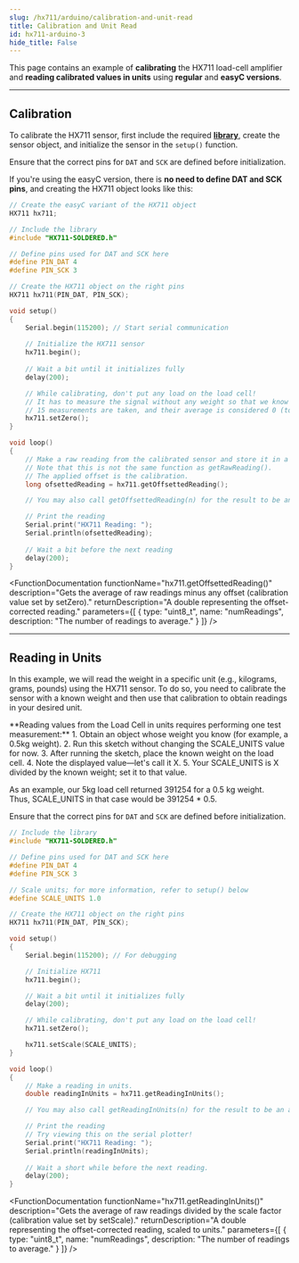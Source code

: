 ```yaml
---  
slug: /hx711/arduino/calibration-and-unit-read  
title: Calibration and Unit Read  
id: hx711-arduino-3  
hide_title: False  
---
```


This page contains an example of **calibrating** the HX711 load-cell amplifier and **reading calibrated values in units** using **regular** and **easyC versions**.

---

## Calibration

To calibrate the HX711 sensor, first include the required [**library**](https://github.com/SolderedElectronics/Soldered-HX711-ADC-For-Weight-Scales-Arduino-Library/tree/main), create the sensor object, and initialize the sensor in the `setup()` function.

<WarningBox>Ensure that the correct pins for `DAT` and `SCK` are defined before initialization. </WarningBox>

<InfoBox>

If you're using the easyC version, there is **no need to define DAT and SCK pins**, and creating the HX711 object looks like this:

```cpp
// Create the easyC variant of the HX711 object
HX711 hx711;
```

</InfoBox>

```cpp
// Include the library
#include "HX711-SOLDERED.h"

// Define pins used for DAT and SCK here
#define PIN_DAT 4
#define PIN_SCK 3

// Create the HX711 object on the right pins
HX711 hx711(PIN_DAT, PIN_SCK);

void setup()
{
    Serial.begin(115200); // Start serial communication
    
    // Initialize the HX711 sensor
    hx711.begin();
    
    // Wait a bit until it initializes fully
    delay(200);

    // While calibrating, don't put any load on the load cell!
    // It has to measure the signal without any weight so that we know where the zero is.
    // 15 measurements are taken, and their average is considered 0 (to reduce noise).
    hx711.setZero();
}

void loop()
{
    // Make a raw reading from the calibrated sensor and store it in a variable.
    // Note that this is not the same function as getRawReading().
    // The applied offset is the calibration.
    long ofsettedReading = hx711.getOffsettedReading();

    // You may also call getOffsettedReading(n) for the result to be an average of n readings.

    // Print the reading
    Serial.print("HX711 Reading: ");
    Serial.println(ofsettedReading);
    
    // Wait a bit before the next reading
    delay(200);
}
```

<FunctionDocumentation functionName="hx711.begin()" 
                        description="Initializes the HX711 load-cell amplifier, setting up communication and verifying its presence." 
                        returnDescription="None." 
                        parameters={[]} />

<FunctionDocumentation functionName="hx711.setZero()" 
                        description="Sets the zero reference value (offset) for calibration. Takes 15 average readings to determine zero with no load on the load cell." 
                        returnDescription="None." 
                        parameters={[]} />

<FunctionDocumentation functionName="hx711.getOffsettedReading()" 
                        description="Gets the average of raw readings minus any offset (calibration value set by setZero)." 
                        returnDescription="A double representing the offset-corrected reading." 
                        parameters={[
                            { type: "uint8_t", name: "numReadings", description: "The number of readings to average." }
                        ]} />

---

## Reading in Units

In this example, we will read the weight in a specific unit (e.g., kilograms, grams, pounds) using the HX711 sensor. To do so, you need to calibrate the sensor with a known weight and then use that calibration to obtain readings in your desired unit.

<InfoBox>
**Reading values from the Load Cell in units requires performing one test measurement:**
    1. Obtain an object whose weight you know (for example, a 0.5kg weight).
    2. Run this sketch without changing the SCALE_UNITS value for now.
    3. After running the sketch, place the known weight on the load cell.
    4. Note the displayed value—let's call it X.
    5. Your SCALE_UNITS is X divided by the known weight; set it to that value.

As an example, our 5kg load cell returned 391254 for a 0.5 kg weight.  
Thus, SCALE_UNITS in that case would be 391254 * 0.5.
</InfoBox>

<WarningBox>Ensure that the correct pins for `DAT` and `SCK` are defined before initialization. </WarningBox>

```cpp
// Include the library
#include "HX711-SOLDERED.h"

// Define pins used for DAT and SCK here
#define PIN_DAT 4
#define PIN_SCK 3

// Scale units; for more information, refer to setup() below
#define SCALE_UNITS 1.0

// Create the HX711 object on the right pins
HX711 hx711(PIN_DAT, PIN_SCK);

void setup()
{
    Serial.begin(115200); // For debugging

    // Initialize HX711
    hx711.begin();

    // Wait a bit until it initializes fully
    delay(200);

    // While calibrating, don't put any load on the load cell!
    hx711.setZero();

    hx711.setScale(SCALE_UNITS);
}

void loop()
{
    // Make a reading in units.
    double readingInUnits = hx711.getReadingInUnits();

    // You may also call getReadingInUnits(n) for the result to be an average of n readings.

    // Print the reading
    // Try viewing this on the serial plotter!
    Serial.print("HX711 Reading: ");
    Serial.println(readingInUnits);
    
    // Wait a short while before the next reading.
    delay(200);
}
```

<FunctionDocumentation functionName="hx711.getReadingInUnits()" 
                        description="Gets the average of raw readings divided by the scale factor (calibration value set by setScale)." 
                        returnDescription="A double representing the offset-corrected reading, scaled to units." 
                        parameters={[
                            { type: "uint8_t", name: "numReadings", description: "The number of readings to average." }
                        ]} />

<CenteredImage src="/img/hx711/hx711_unitread.png" alt="Serial Monitor" caption="HX711 Sensor Serial Monitor output"/>

<QuickLink 
  title="calibrate.ino" 
  description="Example file for calibrating the HX711 Sensor"
  url="https://github.com/SolderedElectronics/Soldered-HX711-ADC-For-Weight-Scales-Arduino-Library/blob/main/examples/calibrate/calibrate.ino" 
/>

<QuickLink 
  title="readInUnits.ino" 
  description="Example file for using the HX711 Sensor for reading in units"
  url="https://github.com/SolderedElectronics/Soldered-HX711-ADC-For-Weight-Scales-Arduino-Library/blob/main/examples/readInUnits/readInUnits.ino" 
/>